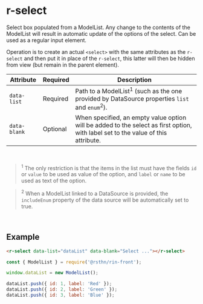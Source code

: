 # r-select

Select box populated from a ModelList. Any change to the contents of the ModelList will result in automatic update of the options of the select. Can be used as a regular input element.

Operation is to create an actual `<select>` with the same attributes as the `r-select` and then put it in place of the `r-select`, this latter will then be hidden from view (but remain in the parent element).


|Attribute|Required|Description
|---------|--------|-----------
|`data-list`|Required|Path to a ModelList<sup>1</sup> (such as the one provided by DataSource properties `list` and `enum`<sup>2</sup>).
|`data-blank`|Optional|When specified, an empty value option will be added to the select as first option, with label set to the value of this attribute.

<br/>

> <sup>1</sup> The only restriction is that the items in the list must have the fields `id` or `value` to be used as value of the option, and `label` or `name` to be used as text of the option.

> <sup>2</sup> When a ModelList linked to a DataSource is provided, the `includeEnum` property of the data source will be automatically set to true.

<br/>

## Example

```html
<r-select data-list="dataList" data-blank="Select ..."></r-select>
```

```js
const { ModelList } = require('@rsthn/rin-front');

window.dataList = new ModelList();

dataList.push({ id: 1, label: 'Red' });
dataList.push({ id: 2, label: 'Green' });
dataList.push({ id: 3, label: 'Blue' });
```